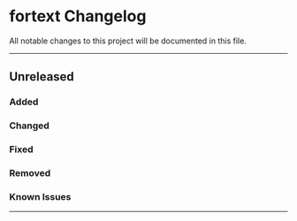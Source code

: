 # fortext Changelog

All notable changes to this project will be documented in this file.

---

## Unreleased

### Added

### Changed

### Fixed

### Removed

### Known Issues

---
